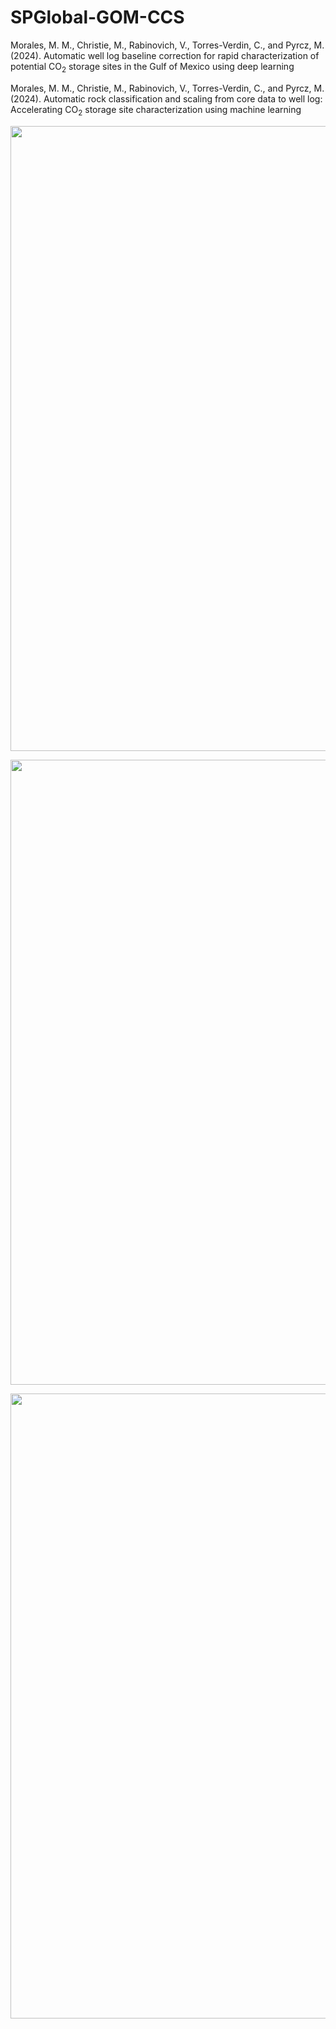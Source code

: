 # SPGlobal-GOM-CCS
Morales, M. M., Christie, M., Rabinovich, V., Torres-Verdin, C., and Pyrcz, M. (2024). Automatic well log baseline correction for rapid characterization of potential CO<sub>2</sub> storage sites in the Gulf of Mexico using deep learning

Morales, M. M., Christie, M., Rabinovich, V., Torres-Verdin, C., and Pyrcz, M. (2024). Automatic rock classification and scaling from core data to well log: Accelerating CO<sub>2</sub> storage site characterization using machine learning

<p align="center">
  <img src="https://github.com/misaelmmorales/SP500-GOM-CCS/blob/main/figures/well_OCS G01862 ST00BP00.png" width=1000>
</p> 

<p align="center">
  <img src="https://github.com/misaelmmorales/SPGlobal-GOM-CCS/blob/main/figures/estimation_well_42706403800000.png" width=1000>
</p> 


<p align="center">
  <img src="https://github.com/misaelmmorales/SPGlobal-GOM-CCS/blob/main/figures/ARC_dashboard_17711405550100.png" width=1000>
</p>
